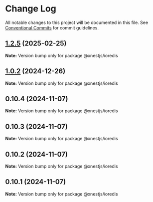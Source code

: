 # Change Log

All notable changes to this project will be documented in this file.
See [Conventional Commits](https://conventionalcommits.org) for commit guidelines.

## [1.2.5](https://github.com/panates/xnestjs/compare/@xnestjs/ioredis@1.0.2...@xnestjs/ioredis@1.2.5) (2025-02-25)

**Note:** Version bump only for package @xnestjs/ioredis





## [1.0.2](https://github.com/panates/xnestjs/compare/@xnestjs/ioredis@0.10.4...@xnestjs/ioredis@1.0.2) (2024-12-26)

**Note:** Version bump only for package @xnestjs/ioredis





## 0.10.4 (2024-11-07)

**Note:** Version bump only for package @xnestjs/ioredis

## 0.10.3 (2024-11-07)

**Note:** Version bump only for package @xnestjs/ioredis

## 0.10.2 (2024-11-07)

**Note:** Version bump only for package @xnestjs/ioredis

## 0.10.1 (2024-11-07)

**Note:** Version bump only for package @xnestjs/ioredis
